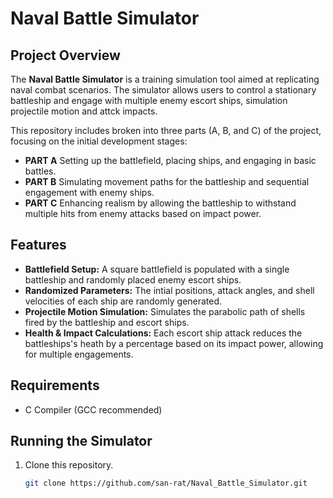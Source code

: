 # Naval Battle Simulator

## Project Overview
The **Naval Battle Simulator** is a training simulation tool aimed at replicating naval combat scenarios. The simulator allows users to control a stationary battleship and engage with multiple enemy escort ships, simulation projectile motion and attck impacts.

This repository includes broken into three parts (A, B, and C) of the project, focusing on the initial development stages:
- **PART A** Setting up the battlefield, placing ships, and engaging in basic battles.
- **PART B** Simulating movement paths for the battleship and sequential engagement with enemy ships.
- **PART C** Enhancing realism by allowing the battleship to withstand multiple hits from enemy attacks based on impact power.

## Features
- **Battlefield Setup:** A square battlefield is populated with a single battleship and randomly placed enemy escort ships.
- **Randomized Parameters:** The intial positions, attack angles, and shell velocities of each ship are randomly generated.
- **Projectile Motion Simulation:** Simulates the parabolic path of shells fired by the battleship and escort ships.
- **Health & Impact Calculations:** Each escort ship attack reduces the battleships's heath by a percentage based on its impact power, allowing for multiple engagements.

## Requirements
- C Compiler (GCC recommended)

## Running the Simulator
1. Clone this repository.
   ```bash
   git clone https://github.com/san-rat/Naval_Battle_Simulator.git
